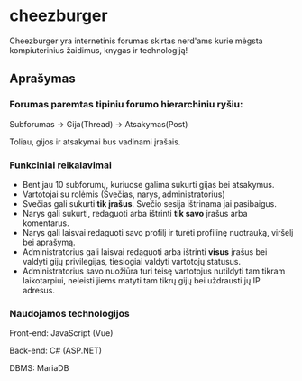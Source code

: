 # cheezburger
Cheezburger yra internetinis forumas skirtas nerd'ams kurie mėgsta kompiuterinius žaidimus, knygas ir technologiją!

## Aprašymas
### Forumas paremtas tipiniu forumo hierarchiniu ryšiu:

Subforumas -> Gija(Thread) -> Atsakymas(Post)

Toliau, gijos ir atsakymai bus vadinami įrašais.
### Funkciniai reikalavimai
- Bent jau 10 subforumų, kuriuose galima sukurti gijas bei atsakymus.
- Vartotojai su rolėmis (Svečias, narys, administratorius)
- Svečias gali sukurti **tik įrašus**. Svečio sesija ištrinama jai pasibaigus.
- Narys gali sukurti, redaguoti arba ištrinti **tik savo** įrašus arba komentarus.
- Narys gali laisvai redaguoti savo profilį ir turėti profilinę nuotrauką, viršelį bei aprašymą.
- Administratorius gali laisvai redaguoti arba ištrinti **visus** įrašus bei valdyti gijų privilegijas, tiesiogiai valdyti vartotojų statusus.
- Administratorius savo nuožiūra turi teisę vartotojus nutildyti tam tikram laikotarpiui, neleisti jiems matyti tam tikrų gijų bei uždrausti jų IP adresus.
### Naudojamos technologijos
Front-end: JavaScript (Vue)

Back-end: C# (ASP.NET)

DBMS: MariaDB
